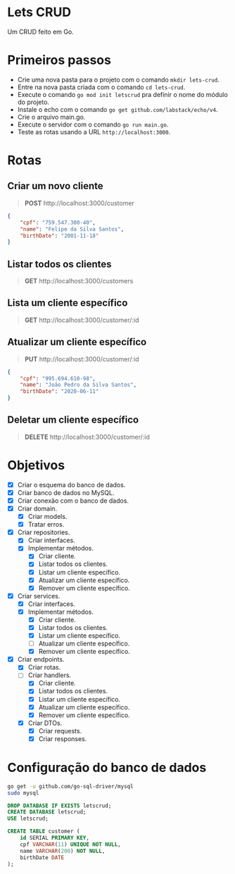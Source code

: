 # Lets CRUD
Um CRUD feito em Go.

# Primeiros passos
- Crie uma nova pasta para o projeto com o comando `mkdir lets-crud`.
- Entre na nova pasta criada com o comando `cd lets-crud`.
- Execute o comando `go mod init letscrud` pra definir o nome do módulo do projeto.
- Instale o echo com o comando `go get github.com/labstack/echo/v4`.
- Crie o arquivo main.go.
- Execute o servidor com o comando `go run main.go`.
- Teste as rotas usando a URL `http://localhost:3000`.

# Rotas
## Criar um novo cliente
> **POST** http://localhost:3000/customer
```json
{
	"cpf": "759.547.300-40",
	"name": "Felipe da Silva Santos",
	"birthDate": "2001-11-18"
}

```
## Listar todos os clientes
> **GET** http://localhost:3000/customers
## Lista um cliente específico
> **GET** http://localhost:3000/customer/:id
## Atualizar um cliente específico
> **PUT** http://localhost:3000/customer/:id
```json
{
	"cpf": "995.694.610-98",
	"name": "João Pedro da Silva Santos",
	"birthDate": "2020-06-11"
}
```
## Deletar um cliente específico
> **DELETE** http://localhost:3000/customer/:id

# Objetivos
- [x] Criar o esquema do banco de dados.
- [x] Criar banco de dados no MySQL.
- [x] Criar conexão com o banco de dados.
- [x] Criar domain.
    - [x] Criar models.
    - [x] Tratar erros.
- [x] Criar repositories.
    - [x] Criar interfaces.
    - [x] Implementar métodos.
        - [x] Criar cliente.
        - [x] Listar todos os clientes.
        - [x] Listar um cliente específico.
        - [x] Atualizar um cliente específico.
        - [x] Remover um cliente específico.
- [x] Criar services.
    - [x] Criar interfaces.
    - [x] Implementar métodos.
        - [x] Criar cliente.
        - [x] Listar todos os clientes.
        - [x] Listar um cliente específico.
        - [ ] Atualizar um cliente específico.
        - [x] Remover um cliente específico.
- [x] Criar endpoints.
    - [x] Criar rotas.
    - [ ] Criar handlers.
        - [x] Criar cliente.
        - [x] Listar todos os clientes.
        - [x] Listar um cliente específico.
        - [x] Atualizar um cliente específico.
        - [x] Remover um cliente específico.
    - [x] Criar DTOs.
        - [x] Criar requests.
        - [x] Criar responses.

# Configuração do banco de dados
```bash
go get -u github.com/go-sql-driver/mysql
sudo mysql
```
```sql
DROP DATABASE IF EXISTS letscrud;
CREATE DATABASE letscrud;
USE letscrud;

CREATE TABLE customer (
    id SERIAL PRIMARY KEY,
    cpf VARCHAR(11) UNIQUE NOT NULL,
    name VARCHAR(200) NOT NULL,
    birthDate DATE
);
```